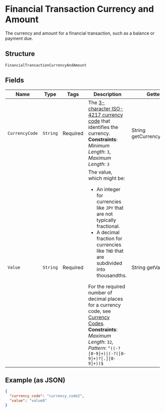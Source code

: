 
# Financial Transaction Currency and Amount

The currency and amount for a financial transaction, such as a balance or payment due.

## Structure

`FinancialTransactionCurrencyAndAmount`

## Fields

| Name | Type | Tags | Description | Getter | Setter |
|  --- | --- | --- | --- | --- | --- |
| `CurrencyCode` | `String` | Required | The [3-character ISO-4217 currency code](/api/rest/reference/currency-codes/) that identifies the currency.<br>**Constraints**: *Minimum Length*: `3`, *Maximum Length*: `3` | String getCurrencyCode() | setCurrencyCode(String currencyCode) |
| `Value` | `String` | Required | The value, which might be:<ul><li>An integer for currencies like `JPY` that are not typically fractional.</li><li>A decimal fraction for currencies like `TND` that are subdivided into thousandths.</li></ul>For the required number of decimal places for a currency code, see [Currency Codes](/api/rest/reference/currency-codes/).<br>**Constraints**: *Maximum Length*: `32`, *Pattern*: `^((-?[0-9]+)\|(-?([0-9]+)?[.][0-9]+))$` | String getValue() | setValue(String value) |

## Example (as JSON)

```json
{
  "currency_code": "currency_code2",
  "value": "value8"
}
```

